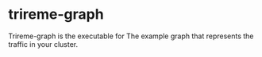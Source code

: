 # trireme-graph

Trireme-graph is the executable for The example graph that represents the traffic in your cluster.